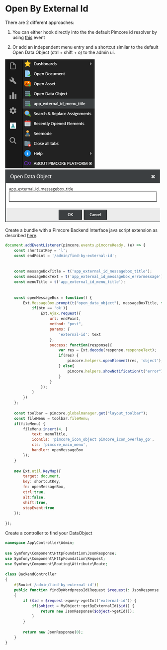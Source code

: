 # Open By External Id

There are 2 different approaches:

1) You can either hook directly into the the default Pimcore id resolver by using [this](https://pimcore.com/docs/pimcore/11.0/Development_Documentation/Extending_Pimcore/Event_API_and_Event_Manager.html#page_Hook-into-the-Open-Document-Asset-Data-Object-dialog) event

2) Or add an independent menu entry and a shortcut similar to the default Open Data Object (ctrl + shift + o) to the admin ui.

![menu](img/open_by_external_id_menu.png)
![messageBox](img/open_by_external_id_message-box.png)




Create a bundle with a Pimcore Backend Interface java script extension as described 
[here](../20_Extending_Pimcore/13_Bundle_Developers_Guide/06_Event_Listener_UI.md). 

```javascript
document.addEventListener(pimcore.events.pimcoreReady, (e) => {
    const shortcutKey = 'l';
    const endPoint = '/admin/find-by-external-id';


    const messageBoxTitle = t('app_external_id_messagebox_title');
    const messageBoxText = t('app_external_id_messagebox_errormessage');
    const menuTitle = t('app_external_id_menu_title');


    const openMessageBox = function() {
        Ext.MessageBox.prompt(t("open_data_object"), messageBoxTitle, function(btn, text){
            if(btn == 'ok'){
                Ext.Ajax.request({
                    url: endPoint,
                    method: "post",
                    params: {
                        'external-id': text
                    },
                    success: function(response){
                        var res = Ext.decode(response.responseText);
                        if(res) {
                            pimcore.helpers.openElement(res, 'object');
                        } else{
                            pimcore.helpers.showNotification(t("error"), messageBoxText, "error");
                        }
                    }
                });
            }
        })
    };

    const toolbar = pimcore.globalmanager.get("layout_toolbar");
    const fileMenu = toolbar.fileMenu;
    if(fileMenu) {
        fileMenu.insert(4, {
            text: menuTitle,
            iconCls: 'pimcore_icon_object pimcore_icon_overlay_go',
            cls: 'pimcore_main_menu',
            handler: openMessageBox
        });
    }

    new Ext.util.KeyMap({
        target: document,
        key: shortcutKey,
        fn: openMessageBox,
        ctrl:true,
        alt:false,
        shift:true,
        stopEvent:true
    });

});
```

Create a controller to find your DataObject

```php
namespace App\Controller\Admin;

use Symfony\Component\HttpFoundation\JsonResponse;
use Symfony\Component\HttpFoundation\Request;
use Symfony\Component\Routing\Attribute\Route;

class BackendController
{
    #[Route('/admin/find-by-external-id')]
    public function findByWordpressId(Request $request): JsonResponse
    {
        if ($id = $request->query->getInt('external-id')) {
            if($object = MyObject::getByExternalId($id)) {
                return new JsonResponse($object->getId());
            }
        }

        return new JsonResponse(0);
    }
}

```
